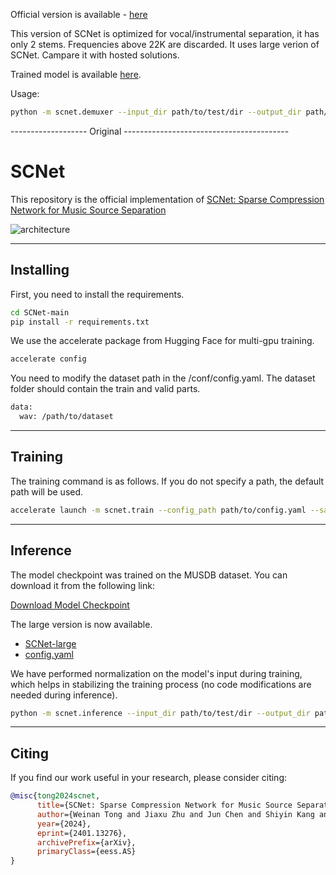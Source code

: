 Official version is available - [here](https://github.com/starrytong/SCNet)

This version of SCNet is optimized for vocal/instrumental separation, it has only 2 stems. Frequencies above 22K are discarded. It uses large verion of SCNet. Campare it with hosted solutions.

Trained model is available [here](https://drive.google.com/file/d/1P9nQPuhu455IKtC5vvuBiG2YN2qExsrC/view?usp=sharing). 

Usage:

```bash
python -m scnet.demuxer --input_dir path/to/test/dir --output_dir path/to/save/result/ --checkpoint_path path/to/model_ema.pt
```

------------------- Original -----------------------------------------

# SCNet

This repository is the official implementation of [SCNet: Sparse Compression Network for Music Source Separation](https://arxiv.org/abs/2401.13276)

![architecture](images/SCNet.png)

---

## Installing

First, you need to install the requirements.

```bash
cd SCNet-main
pip install -r requirements.txt
```

We use the accelerate package from Hugging Face for multi-gpu training.

```bash
accelerate config
```

You need to modify the dataset path in the /conf/config.yaml. The dataset folder should contain the train and valid parts.

```bash
data:
  wav: /path/to/dataset
```

---

## Training

The training command is as follows. If you do not specify a path, the default path will be used.

```bash
accelerate launch -m scnet.train --config_path path/to/config.yaml --save_path path/to/save/checkpoint/
```

---

## Inference

The model checkpoint was trained on the MUSDB dataset. You can download it from the following link:

[Download Model Checkpoint](https://drive.google.com/file/d/1CdEIIqsoRfHn1SJ7rccPfyYioW3BlXcW/view?usp=sharing)

The large version is now available.

- [SCNet-large](https://drive.google.com/file/d/1s7QvQwn8ag9oVstGDBQ6KZvacJkvyK7t/view?usp=drivesdk)
- [config.yaml](https://drive.google.com/file/d/1qxK7SZx6-Gsp1s3wCrj98X7--UcI4O3K/view?usp=drive_link)

We have performed normalization on the model's input during training, which helps in stabilizing the training process (no code modifications are needed during inference).

```bash
python -m scnet.inference --input_dir path/to/test/dir --output_dir path/to/save/result/ --checkpoint_path path/to/checkpoint.th
```

---

## Citing

If you find our work useful in your research, please consider citing:

```bibtex
@misc{tong2024scnet,
      title={SCNet: Sparse Compression Network for Music Source Separation}, 
      author={Weinan Tong and Jiaxu Zhu and Jun Chen and Shiyin Kang and Tao Jiang and Yang Li and Zhiyong Wu and Helen Meng},
      year={2024},
      eprint={2401.13276},
      archivePrefix={arXiv},
      primaryClass={eess.AS}
}
```
